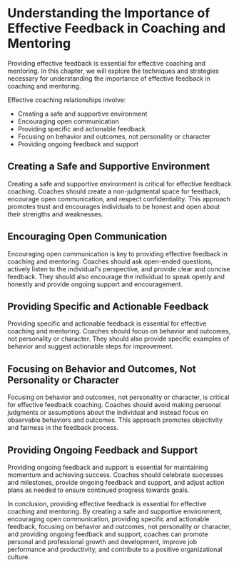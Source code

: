 Understanding the Importance of Effective Feedback in Coaching and Mentoring
=====================================================================================================================

Providing effective feedback is essential for effective coaching and mentoring. In this chapter, we will explore the techniques and strategies necessary for understanding the importance of effective feedback in coaching and mentoring.

Effective coaching relationships involve:

* Creating a safe and supportive environment
* Encouraging open communication
* Providing specific and actionable feedback
* Focusing on behavior and outcomes, not personality or character
* Providing ongoing feedback and support

Creating a Safe and Supportive Environment
------------------------------------------

Creating a safe and supportive environment is critical for effective feedback coaching. Coaches should create a non-judgmental space for feedback, encourage open communication, and respect confidentiality. This approach promotes trust and encourages individuals to be honest and open about their strengths and weaknesses.

Encouraging Open Communication
------------------------------

Encouraging open communication is key to providing effective feedback in coaching and mentoring. Coaches should ask open-ended questions, actively listen to the individual's perspective, and provide clear and concise feedback. They should also encourage the individual to speak openly and honestly and provide ongoing support and encouragement.

Providing Specific and Actionable Feedback
------------------------------------------

Providing specific and actionable feedback is essential for effective coaching and mentoring. Coaches should focus on behavior and outcomes, not personality or character. They should also provide specific examples of behavior and suggest actionable steps for improvement.

Focusing on Behavior and Outcomes, Not Personality or Character
---------------------------------------------------------------

Focusing on behavior and outcomes, not personality or character, is critical for effective feedback coaching. Coaches should avoid making personal judgments or assumptions about the individual and instead focus on observable behaviors and outcomes. This approach promotes objectivity and fairness in the feedback process.

Providing Ongoing Feedback and Support
--------------------------------------

Providing ongoing feedback and support is essential for maintaining momentum and achieving success. Coaches should celebrate successes and milestones, provide ongoing feedback and support, and adjust action plans as needed to ensure continued progress towards goals.

In conclusion, providing effective feedback is essential for effective coaching and mentoring. By creating a safe and supportive environment, encouraging open communication, providing specific and actionable feedback, focusing on behavior and outcomes, not personality or character, and providing ongoing feedback and support, coaches can promote personal and professional growth and development, improve job performance and productivity, and contribute to a positive organizational culture.

